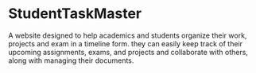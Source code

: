 # StudentTaskMaster
A website designed to help academics and students organize their work, projects and exam in a timeline form. they can easily keep track of their upcoming assignments, exams, and projects and collaborate with others, along with managing their documents.
